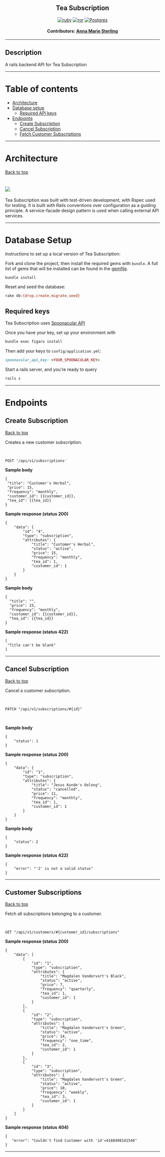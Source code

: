 <div align="center">

## Tea Subscription

[![ruby][ruby]][ruby-url] [![ror][ror]][ror-url] [![Postgres][Postgres]][Postgres-url]

#### Contributors: [Anna Marie Sterling](https://github.com/AMSterling)

</div>

---

## Description

A rails backend API for Tea Subscription

---

# <a name="contents"></a> Table of contents

- [Architecture](#architecture)
- [Database setup](#database-setup)
  - [Required API keys](#required-keys)
- [Endpoints](#endpoints)
  - [Create Subscription](#create-sub)
  - [Cancel Subscription](#cancel-sub)
  - [Fetch Customer Subscriptions](#customer-subs)

---

# <a name="architecture"></a>Architecture

[Back to top](#contents)

# <img src="app/assets/images/schema-diagram.png">

Tea Subscription was built with test-driven development, with Rspec used for testing. It is built with Rails conventions over configuration as a guiding principle. A service-facade design pattern is used when calling external API services.

---

# <a name="database-setup"></a>Database Setup

Instructions to set up a local version of Tea Subscription:

Fork and clone the project, then install the required gems with `bundle`. A full list of gems that will be installed can be found in the [gemfile](gemfile).

```sh
bundle install
```

Reset and seed the database:

```sh
rake db:{drop,create,migrate,seed}
```

## <a name="required-keys"></a> Required keys

Tea Subscription uses <a href="https://spoonacular.com/food-api" target="_blank" rel="noopener noreferrer">Spoonacular API</a>

Once you have your key, set up your environment with

```sh
bundle exec figaro install
```

 Then add your keys to `config/application.yml`:

```ruby
spoonacular_api_key: <YOUR_SPOONACULAR_KEY>
```

Start a rails server, and you're ready to query

```sh
rails s
```

---

# <a name="endpoints"></a>Endpoints

## <a name="create-sub"></a>Create Subscription

[Back to top](#contents)

Creates a new customer subscription.

<br>

```
POST '/api/v1/subscriptions'
```

**Sample body**

 ```
 {
  "title": "Customer's Herbal",
  "price": 15,
  "frequency": "monthly",
  "customer_id": {{customer_id}},
  "tea_id": {{tea_id}}
 }
 ```

**Sample response (status 200)**

 ```
 {
     "data": {
         "id": "4",
         "type": "subscription",
         "attributes": {
             "title": "Customer's Herbal",
             "status": "active",
             "price": 15,
             "frequency": "monthly",
             "tea_id": 1,
             "customer_id": 1
         }
     }
 }
 ```

**Sample body**

 ```
 {
   "title": "",
   "price": 15,
   "frequency": "monthly",
   "customer_id": {{customer_id}},
   "tea_id": {{tea_id}}
 }
 ```

**Sample response (status 422)**

 ```
[
  "Title can't be blank"
]
 ```

---

## <a name="cancel-sub"></a>Cancel Subscription

[Back to top](#contents)

Cancel a customer subscription.

<br>

```
PATCH "/api/v1/subscriptions/#{id}"
```

<br>

**Sample body**

 ```
 {
     "status": 1
 }
 ```

**Sample response (status 200)**

 ```
 {
     "data": {
         "id": "1",
         "type": "subscription",
         "attributes": {
             "title": "Jesus Kunde's Oolong",
             "status": "cancelled",
             "price": 11,
             "frequency": "monthly",
             "tea_id": 1,
             "customer_id": 1
         }
     }
 }
 ```

**Sample body**

 ```
 {
     "status": 2
 }
 ```

**Sample response (status 422)**

 ```
 {
     "error": "'2' is not a valid status"
 }
 ```

---

## <a name="customer-subs"></a>Customer Subscriptions

[Back to top](#contents)

Fetch all subscriptions belonging to a customer.

<br>

```
GET "/api/v1/customers/#{customer_id}/subscriptions"
```

**Sample response (status 200)**

 ```
 {
     "data": [
         {
             "id": "1",
             "type": "subscription",
             "attributes": {
                 "title": "Magdalen Vandervort's Black",
                 "status": "active",
                 "price": 7,
                 "frequency": "quarterly",
                 "tea_id": 1,
                 "customer_id": 1
             }
         },
         {
             "id": "2",
             "type": "subscription",
             "attributes": {
                 "title": "Magdalen Vandervort's Green",
                 "status": "active",
                 "price": 14,
                 "frequency": "one_time",
                 "tea_id": 2,
                 "customer_id": 1
             }
         },
         {
             "id": "3",
             "type": "subscription",
             "attributes": {
                 "title": "Magdalen Vandervort's Green",
                 "status": "active",
                 "price": 10,
                 "frequency": "weekly",
                 "tea_id": 3,
                 "customer_id": 1
             }
         }
     ]
 }
 ```

**Sample response (status 404)**

 ```
 {
    "error": "Couldn't find Customer with 'id'=4168498141546"
 }
 ```

---

<!-- BADGE LINKS -->

[ruby]: https://img.shields.io/badge/Ruby-CC342D?style=for-the-badge&logo=ruby&logoColor=white
[ruby-url]: https://www.ruby-lang.org/en/

[ror]: https://img.shields.io/badge/Ruby_on_Rails-CC0000?style=for-the-badge&logo=ruby-on-rails&logoColor=white
[ror-url]: https://rubyonrails.org/

[Postgres]: https://img.shields.io/badge/postgres-%23316192.svg?style=for-the-badge&logo=postgresql&logoColor=white
[Postgres-url]: https://www.postgresql.org/
